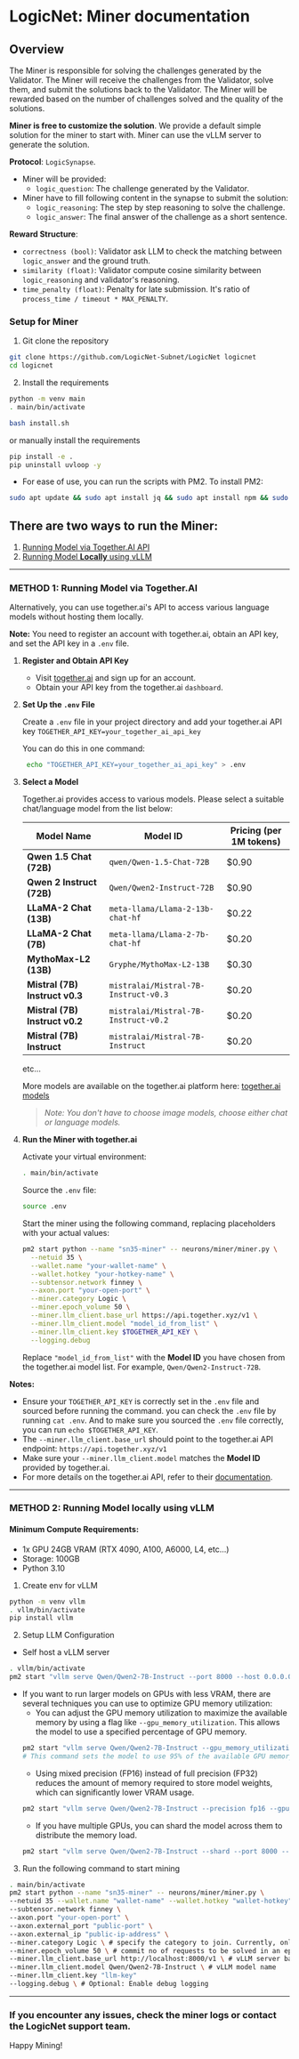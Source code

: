 # LogicNet: Miner documentation

## Overview

The Miner is responsible for solving the challenges generated by the Validator. The Miner will receive the challenges from the Validator, solve them, and submit the solutions back to the Validator. The Miner will be rewarded based on the number of challenges solved and the quality of the solutions.

**Miner is free to customize the solution**. We provide a default simple solution for the miner to start with. Miner can use the vLLM server to generate the solution.

**Protocol**: `LogicSynapse`. 
- Miner will be provided:
    - `logic_question`: The challenge generated by the Validator.
- Miner have to fill following content in the synapse to submit the solution:
    - `logic_reasoning`: The step by step reasoning to solve the challenge.
    - `logic_answer`: The final answer of the challenge as a short sentence.

**Reward Structure**:
- `correctness (bool)`: Validator ask LLM to check the matching between `logic_answer` and the ground truth.
- `similarity (float)`: Validator compute cosine similarity between `logic_reasoning` and validator's reasoning.
- `time_penalty (float)`: Penalty for late submission. It's ratio of `process_time / timeout * MAX_PENALTY`.

### Setup for Miner
1. Git clone the repository
```bash
git clone https://github.com/LogicNet-Subnet/LogicNet logicnet
cd logicnet
```
2. Install the requirements
```bash
python -m venv main
. main/bin/activate

bash install.sh
```

or manually install the requirements
```bash
pip install -e .
pip uninstall uvloop -y
```

- For ease of use, you can run the scripts with PM2. To install PM2:
```bash
sudo apt update && sudo apt install jq && sudo apt install npm && sudo npm install pm2 -g && pm2 update
```

## There are two ways to run the Miner:
1. [Running Model via Together.AI API](#method-1-running-model-via-togetherai)
2. [Running Model **Locally** using vLLM](#method-2-running-model-locally-using-vllm)
---

### METHOD 1: Running Model via Together.AI

Alternatively, you can use together.ai's API to access various language models without hosting them locally.

**Note:** You need to register an account with together.ai, obtain an API key, and set the API key in a `.env` file.

1. **Register and Obtain API Key**

   - Visit [together.ai](https://together.ai/) and sign up for an account.
   - Obtain your API key from the together.ai `dashboard`.

2. **Set Up the `.env` File**

   Create a `.env` file in your project directory and add your together.ai API key `TOGETHER_API_KEY=your_together_ai_api_key`

   You can do this in one command:
   ```bash
    echo "TOGETHER_API_KEY=your_together_ai_api_key" > .env
    ```

3. **Select a Model**

   Together.ai provides access to various models. Please select a suitable chat/language model from the list below:

   | Model Name                  | Model ID                                     | Pricing (per 1M tokens) |
   |-----------------------------|----------------------------------------------|-------------------------|
   | **Qwen 1.5 Chat (72B)**     | `qwen/Qwen-1.5-Chat-72B`                     | $0.90                   |
   | **Qwen 2 Instruct (72B)**   | `Qwen/Qwen2-Instruct-72B`                    | $0.90                   |
   | **LLaMA-2 Chat (13B)**      | `meta-llama/Llama-2-13b-chat-hf`             | $0.22                   |
   | **LLaMA-2 Chat (7B)**       | `meta-llama/Llama-2-7b-chat-hf`              | $0.20                   |
   | **MythoMax-L2 (13B)**       | `Gryphe/MythoMax-L2-13B`                     | $0.30                   |
   | **Mistral (7B) Instruct v0.3** | `mistralai/Mistral-7B-Instruct-v0.3`         | $0.20                   |
   | **Mistral (7B) Instruct v0.2** | `mistralai/Mistral-7B-Instruct-v0.2`         | $0.20                   |
   | **Mistral (7B) Instruct**   | `mistralai/Mistral-7B-Instruct`              | $0.20                   |
   etc...

   More models are available on the together.ai platform here: [together.ai models](https://api.together.ai/models)
   > *Note: You don't have to choose image models, choose either chat or language models.*

4. **Run the Miner with together.ai**

   Activate your virtual environment:
   ```bash
   . main/bin/activate
   ```

   Source the `.env` file:
   ```bash
   source .env
   ```

   Start the miner using the following command, replacing placeholders with your actual values:
   ```bash
   pm2 start python --name "sn35-miner" -- neurons/miner/miner.py \
     --netuid 35 \
     --wallet.name "your-wallet-name" \
     --wallet.hotkey "your-hotkey-name" \
     --subtensor.network finney \
     --axon.port "your-open-port" \
     --miner.category Logic \
     --miner.epoch_volume 50 \
     --miner.llm_client.base_url https://api.together.xyz/v1 \
     --miner.llm_client.model "model_id_from_list" \
     --miner.llm_client.key $TOGETHER_API_KEY \
     --logging.debug
   ```
   Replace `"model_id_from_list"` with the **Model ID** you have chosen from the together.ai model list. For example, `Qwen/Qwen2-Instruct-72B`.

**Notes:**

- Ensure your `TOGETHER_API_KEY` is correctly set in the `.env` file and sourced before running the command. you can check the `.env` file by running `cat .env`. And to make sure you sourced the `.env` file correctly, you can run `echo $TOGETHER_API_KEY`.
- The `--miner.llm_client.base_url` should point to the together.ai API endpoint: `https://api.together.xyz/v1`
- Make sure your `--miner.llm_client.model` matches the **Model ID** provided by together.ai.
- For more details on the together.ai API, refer to their [documentation](https://docs.together.ai/).

---

### METHOD 2: Running Model locally using vLLM

#### Minimum Compute Requirements:
- 1x GPU 24GB VRAM (RTX 4090, A100, A6000, L4, etc...)
- Storage: 100GB
- Python 3.10
1. Create env for vLLM
```bash
python -m venv vllm
. vllm/bin/activate
pip install vllm
```
2. Setup LLM Configuration
- Self host a vLLM server
```bash
. vllm/bin/activate
pm2 start "vllm serve Qwen/Qwen2-7B-Instruct --port 8000 --host 0.0.0.0" --name "sn35-vllm" # change port and host to your preference
```

- If you want to run larger models on GPUs with less VRAM, there are several techniques you can use to optimize GPU memory utilization:
    - You can adjust the GPU memory utilization to maximize the available memory by using a flag like `--gpu_memory_utilization`. This allows the model to use a specified percentage of GPU memory.
   ```bash
   pm2 start "vllm serve Qwen/Qwen2-7B-Instruct --gpu_memory_utilization 0.95 --port 8000 --host 0.0.0.0" --name "sn35-vllm" 
   # This command sets the model to use 95% of the available GPU memory.
   ```
   - Using mixed precision (FP16) instead of full precision (FP32) reduces the amount of memory required to store model weights, which can significantly lower VRAM usage.
   ```bash
   pm2 start "vllm serve Qwen/Qwen2-7B-Instruct --precision fp16 --gpu_memory_utilization 0.95 --port 8000 --host 0.0.0.0" --name "sn35-vllm"
   ```
   - If you have multiple GPUs, you can shard the model across them to distribute the memory load.
   ```bash
   pm2 start "vllm serve Qwen/Qwen2-7B-Instruct --shard --port 8000 --host 0.0.0.0" --name "sn35-vllm"
   ```

3. Run the following command to start mining
```bash
. main/bin/activate
pm2 start python --name "sn35-miner" -- neurons/miner/miner.py \
--netuid 35 --wallet.name "wallet-name" --wallet.hotkey "wallet-hotkey" \
--subtensor.network finney \
--axon.port "your-open-port" \
--axon.external_port "public-port" \
--axon.external_ip "public-ip-address" \
--miner.category Logic \ # specify the category to join. Currently, only Logic is supported
--miner.epoch_volume 50 \ # commit no of requests to be solved in an epoch. It will affect the reward calculation
--miner.llm_client.base_url http://localhost:8000/v1 \ # vLLM server base url
--miner.llm_client.model Qwen/Qwen2-7B-Instruct \ # vLLM model name
--miner.llm_client.key "llm-key"
--logging.debug \ # Optional: Enable debug logging
```

---

### If you encounter any issues, check the miner logs or contact the LogicNet support team.
Happy Mining!
